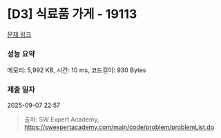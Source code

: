 # [D3] 식료품 가게 - 19113 

[문제 링크](https://swexpertacademy.com/main/code/problem/problemDetail.do?contestProbId=AYxCRFA6iiEDFASu) 

### 성능 요약

메모리: 5,992 KB, 시간: 10 ms, 코드길이: 930 Bytes

### 제출 일자

2025-09-07 22:57



> 출처: SW Expert Academy, https://swexpertacademy.com/main/code/problem/problemList.do
